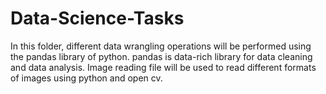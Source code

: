 # Data-Science-Tasks
In this folder, different data wrangling operations will be performed using the pandas library of python. pandas is data-rich library for data cleaning and data analysis.
Image reading file will be used to read different formats of images using python and open cv. 
